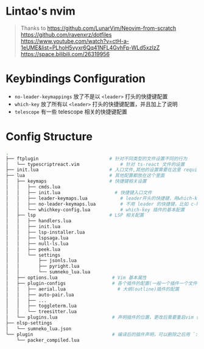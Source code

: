 # Lintao's nvim
> Thanks to 
> <a>https://github.com/LunarVim/Neovim-from-scratch</a>
> <a>https://github.com/ravenxrz/dotfiles</a>
> <a>https://www.youtube.com/watch?v=ctH-a-1eUME&list=PLhoH5vyxr6Qq41NFL4GvhFp-WLd5xzIzZ</a>
> <a>https://space.bilibili.com/26319956</a>

# Keybindings Configuration

- `no-leader-keymappings` 放了不是以 `<leader>` 打头的快捷键配置
- `which-key` 放了所有以 `<leader>` 打头的快捷键配置，并且加上了说明
- `telescope` 有一些 telescope 相关的快捷键配置

# Config Structure

```bash
.
├── ftplugin                          # 针对不同类型的文件设置不同的行为
│   └── typescriptreact.vim               # 针对 ts-react 文件的设置
├── init.lua                          # 入口文件,其他的设置需要在这里 require 引入生效
├── lua                               # 其他配置都放在这个里面
│   ├── keymaps                       # 快捷键相关设置
│   │   ├── cmds.lua          
│   │   ├── init.lua                    # 快捷键入口文件
│   │   ├── leader-keymaps.lua            # leader开头的快捷键，用which-key插件使得更可读，提高可维护性
│   │   ├── no-leader-keymaps.lua         # 不用 leader 的快捷键，比如 c-h 等window navigation, etc.
│   │   └── whichkey-config.lua           # which-key 插件的基本配置
│   ├── lsp                           # LSP 相关配置
│   │   ├── handlers.lua                
│   │   ├── init.lua
│   │   ├── lsp-installer.lua
│   │   ├── lspsaga.lua
│   │   ├── null-ls.lua
│   │   ├── peek.lua
│   │   └── settings
│   │       ├── jsonls.lua
│   │       ├── pyright.lua
│   │       └── sumneko_lua.lua
│   ├── options.lua                    # Vim 基本属性
│   ├── plugin-configs                 # 各个插件的配置(一般一个插件一个文件)
│   │   ├── aerial.lua                   # 大纲(outline)插件的配置
│   │   ├── auto-pair.lua
│   │   ├── ...
│   │   ├── toggleterm.lua
│   │   └── treesitter.lua
│   └── plugins.lua                    # 声明插件的位置，更改后需要重启vim（或者source配置），再使用 `:PackerInstall`安装
├── nlsp-settings
│   └── sumneko_lua.json
└── plugin                             # 编译后的插件声明，可以删除之后用 `:PackerSync` 重新生成
    └── packer_compiled.lua

```
